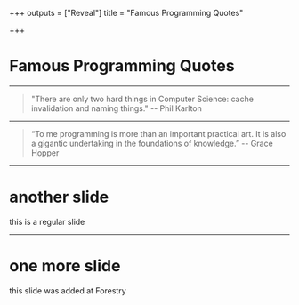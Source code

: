 +++
outputs = ["Reveal"]
title = "Famous Programming Quotes"

+++
# Famous Programming Quotes

***

> "There are only two hard things in Computer Science: cache invalidation and naming things." -- Phil Karlton

***

> “To me programming is more than an important practical art. It is also a gigantic undertaking in the foundations of knowledge.” -- Grace Hopper

***

# another slide

this is a regular slide

***

# one more slide

this slide was added at Forestry